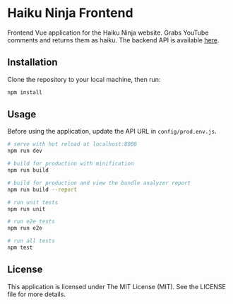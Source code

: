 # Haiku Ninja Frontend

Frontend Vue application for the Haiku Ninja website. Grabs YouTube comments and returns them as haiku. The backend API is available [here](https://github.com/maxleaver/haiku-ninja-frontend).

## Installation

Clone the repository to your local machine, then run:

``` bash
npm install

```

## Usage

Before using the application, update the API URL in `config/prod.env.js`.

``` bash
# serve with hot reload at localhost:8080
npm run dev

# build for production with minification
npm run build

# build for production and view the bundle analyzer report
npm run build --report

# run unit tests
npm run unit

# run e2e tests
npm run e2e

# run all tests
npm test
```

## License

This application is licensed under The MIT License (MIT). See the LICENSE file for more details.
